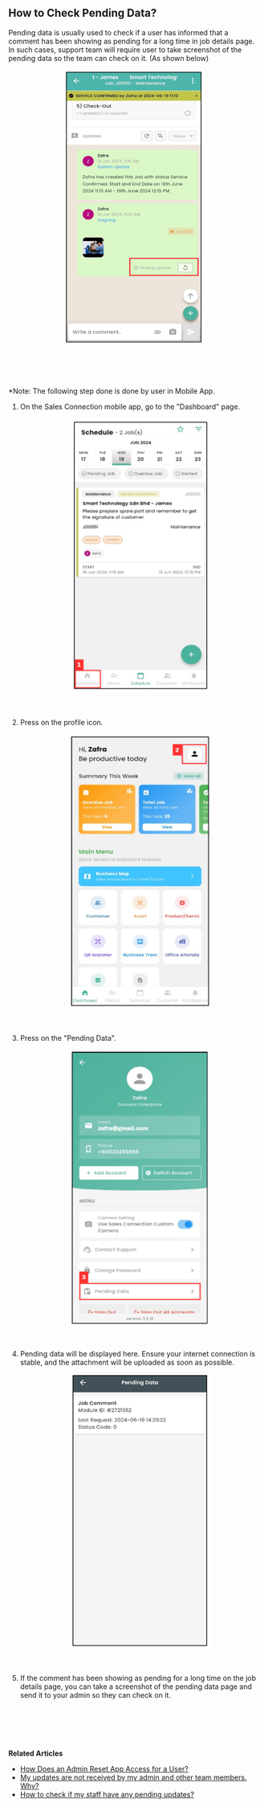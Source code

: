 ## How to Check Pending Data?

Pending data is usually used to check if a user has informed that a comment has been showing as pending for a long time in job details page. In such cases, support team will require user to take screenshot of the pending data so the team can check on it. (As shown below) 

   <p align="center">
      <img src="img/Pending_Data_Problem.png" alt="Pending Data Problem" width="280" height="550">
   </p><br><br><br>

*Note: The following step done is done by user in Mobile App.

1. On the Sales Connection mobile app, go to the "Dashboard" page.

   <p align="center">
      <img src="img/Check_Pending_Data_Using_App_Step_1.png" alt="Check Pending Data Using App Step 1" width="280" height="550">
   </p><br>

2. Press on the profile icon.

   <p align="center">
      <img src="img/Check_Pending_Data_Using_App_Step_2.png" alt="Check Pending Data Using App Step 2" width="280" height="550">
   </p><br>

3. Press on the "Pending Data".

   <p align="center">
      <img src="img/Check_Pending_Data_Using_App_Step_3.png" alt="Check Pending Data Using App Step 3" width="280" height="550">
   </p><br>

4. Pending data will be displayed here. Ensure your internet connection is stable, and the attachment will be uploaded as soon as possible.

   <p align="center">
      <img src="img/Check_Pending_Data_Using_App_Step_4.png" alt="Check Pending Data Using App Step 4" width="280" height="550">
   </p><br>

5. If the comment has been showing as pending for a long time on the job details page, you can take a screenshot of the pending data page and send it to your admin so they can check on it.<br><br><br>


<br><br><br>
**Related Articles**
- [How Does an Admin Reset App Access for a User?](Admin_Reset_App_Access.md)
- [My updates are not received by my admin and other team members. Why?](Updates_Not_Received_by_Team_Members.md)
- [How to check if my staff have any pending updates?](Check_Pending_Update.md)


